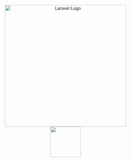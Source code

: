 <div align="center"><a href="https://laravel.com" target="_blank"><img src="https://raw.githubusercontent.com/laravel/art/master/logo-lockup/5%20SVG/2%20CMYK/1%20Full%20Color/laravel-logolockup-cmyk-red.svg" width="400" alt="Laravel Logo" /></a><br /><a href="https://react.dev/"><img src="https://upload.wikimedia.org/wikipedia/commons/a/a7/React-icon.svg" width="100" /></a></div>

